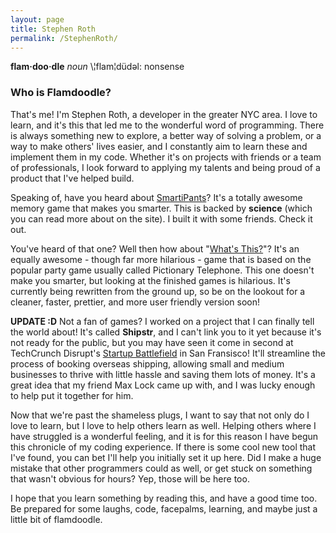 ```yaml
---
layout: page
title: Stephen Roth
permalink: /StephenRoth/
---
```

**flam·doo·dle** *noun* \¦flam¦düdəl\:
nonsense

<h3>Who is Flamdoodle?</h3>


That's me!  I'm Stephen Roth, a developer in the greater NYC area.  I love to learn, and it's this that led me to the wonderful word of programming.  There is always something new to explore, a better way of solving a problem, or a way to make others' lives easier, and I constantly aim to learn these and implement them in my code.  Whether it's on projects with friends or a team of professionals, I look forward to applying my talents and being proud of a product that I've helped build.

Speaking of, have you heard about [SmartiPants][smartipants]?  It's a totally awesome memory game that makes you smarter.  This is backed by **science** (which you can read more about on the site).  I built it with some friends.  Check it out.

You've heard of that one?  Well then how about "[What's This?][whatsthis]"?  It's an equally awesome - though far more hilarious - game that is based on the popular party game usually called Pictionary Telephone.  This one doesn't make you smarter, but looking at the finished games is hilarious.  It's currently being rewritten from the ground up, so be on the lookout for a cleaner, faster, prettier, and more user friendly version soon!

**UPDATE :D** Not a fan of games?  I worked on a project that I can finally tell the world about!  It's called **Shipstr**, and I can't link you to it yet because it's not ready for the public, but you may have seen it come in second at TechCrunch Disrupt's [Startup Battlefield][startup_battlefield] in San Fransisco!  It'll streamline the process of booking overseas shipping, allowing small and medium businesses to thrive with little hassle and saving them lots of money.  It's a great idea that my friend Max Lock came up with, and I was lucky enough to help put it together for him.

Now that we're past the shameless plugs, I want to say that not only do I love to learn, but I love to help others learn as well.  Helping others where I have struggled is a wonderful feeling, and it is for this reason I have begun this chronicle of my coding experience.  If there is some cool new tool that I've found, you can bet I'll help you initially set it up here.  Did I make a huge mistake that other programmers could as well, or get stuck on something that wasn't obvious for hours?  Yep, those will be here too.

I hope that you learn something by reading this, and have a good time too.  Be prepared for some laughs, code, facepalms, learning, and maybe just a little bit of flamdoodle.


[smartipants]: https://www.smartipantsgame.com
[whatsthis]: https://www.whats-this.herokuapp.com
[startup_battlefield]: http://techcrunch.com/2014/09/10/and-the-winner-of-techcrunch-disrupt-sf-2014-is-alfred/